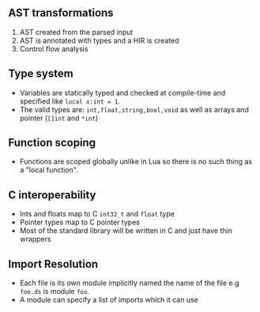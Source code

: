 ## AST transformations
1. AST created from the parsed input
2. AST is annotated with types and a HIR is created
3. Control flow analysis

## Type system
- Variables are statically typed and checked at compile-time and specified like `local x:int = 1`.
- The valid types are: `int,float,string,bool,void` as well as arrays and pointer (`[]int` and `*int`)

## Function scoping
- Functions are scoped globally unlike in Lua so there is no such thing as a "local function".

## C interoperability
- Ints and floats map to C `int32_t` and `float` type
- Pointer types map to C pointer types
- Most of the standard library will be written in C and just have thin wrappers

## Import Resolution
- Each file is its own module implicitly named the name of the file e.g `foo.ds` is module `foo`.
- A module can specify a list of imports which it can use
